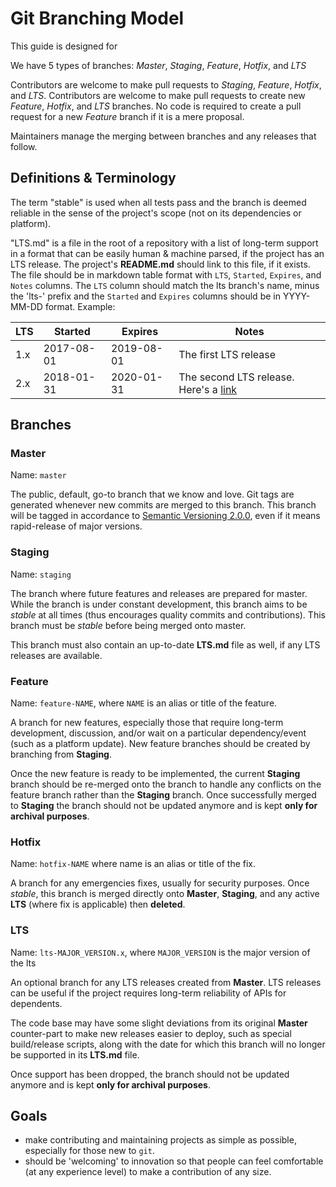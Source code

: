 # Git Branching Model

This guide is designed for

We have 5 types of branches: *Master*, *Staging*, *Feature*, *Hotfix*, and *LTS*

Contributors are welcome to make pull requests to *Staging*, *Feature*, *Hotfix*, and *LTS*.
Contributors are welcome to make pull requests to create new *Feature*, *Hotfix*, and *LTS* branches.
No code is required to create a pull request for a new *Feature* branch if it is a mere proposal.

Maintainers manage the merging between branches and any releases that follow.


## Definitions & Terminology

The term "stable" is used when all tests pass and the branch is deemed reliable in the sense of the project's scope (not on its dependencies or platform).

"LTS.md" is a file in the root of a repository with a list of long-term support in a format that can be easily human & machine parsed, if the project has an LTS release. The project's **README.md** should link to this file, if it exists. The file should be in markdown table format with `LTS`, `Started`, `Expires`, and `Notes` columns. The `LTS` column should match the lts branch's name, minus the 'lts-' prefix and the `Started` and `Expires` columns should be in YYYY-MM-DD format. Example:

| LTS           | Started       | Expires    | Notes                                      |
| ------------- | ------------- | ---------- | ------------------------------------------ |
| 1.x           | 2017-08-01    | 2019-08-01 | The first LTS release                      |
| 2.x           | 2018-01-31    | 2020-01-31 | The second LTS release. Here's a [link](/) |


## Branches

### Master

Name: `master`

The public, default, go-to branch that we know and love. Git tags are generated whenever new commits are merged to this branch. This branch will be tagged in accordance to [Semantic Versioning 2.0.0](http://semver.org/spec/v2.0.0.html), even if it means rapid-release of major versions.

### Staging

Name: `staging`

The branch where future features and releases are prepared for master. While the branch is under constant development, this branch aims to be *stable* at all times (thus encourages quality commits and contributions). This branch must be *stable* before being merged onto master.

This branch must also contain an up-to-date **LTS.md** file as well, if any LTS releases are available.

### Feature

Name: `feature-NAME`, where `NAME` is an alias or title of the feature.

A branch for new features, especially those that require long-term development, discussion, and/or wait on a particular dependency/event (such as a platform update). New feature branches should be created by branching from **Staging**.

Once the new feature is ready to be implemented, the current **Staging** branch should be re-merged onto the branch to handle any conflicts on the feature branch rather than the **Staging** branch. Once successfully merged to **Staging** the branch should not be updated anymore and is kept **only for archival purposes**.

### Hotfix

Name: `hotfix-NAME` where name is an alias or title of the fix.

A branch for any emergencies fixes, usually for security purposes. Once *stable*, this branch is merged directly onto **Master**, **Staging**, and any active **LTS** (where fix is applicable) then **deleted**.

### LTS

Name: `lts-MAJOR_VERSION.x`, where `MAJOR_VERSION` is the major version of the lts

An optional branch for any LTS releases created from **Master**. LTS releases can be useful if the project requires long-term reliability of APIs for dependents.

The code base may have some slight deviations from its original **Master** counter-part to make new releases easier to deploy, such as special build/release scripts, along with the date for which this branch will no longer be supported in its **LTS.md** file.

Once support has been dropped, the branch should not be updated anymore and is kept **only for archival purposes**.


## Goals
  - make contributing and maintaining projects as simple as possible, especially for those new to `git`.
  - should be 'welcoming' to innovation so that people can feel comfortable (at any experience level) to make a contribution of any size.
